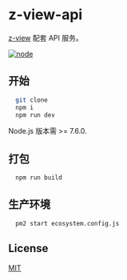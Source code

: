 # z-view-api

[z-view](https://github.com/OXOYO/z-view) 配套 API 服务。

[![node](https://img.shields.io/badge/node-v7.6.0+-blue.svg)](https://nodejs.org/)

## 开始
```bash
  git clone
  npm i
  npm run dev
```
Node.js 版本需 >= 7.6.0.

## 打包
```bash
  npm run build
```

## 生产环境
```bash
  pm2 start ecosystem.config.js
```

## License
[MIT](http://opensource.org/licenses/MIT)
